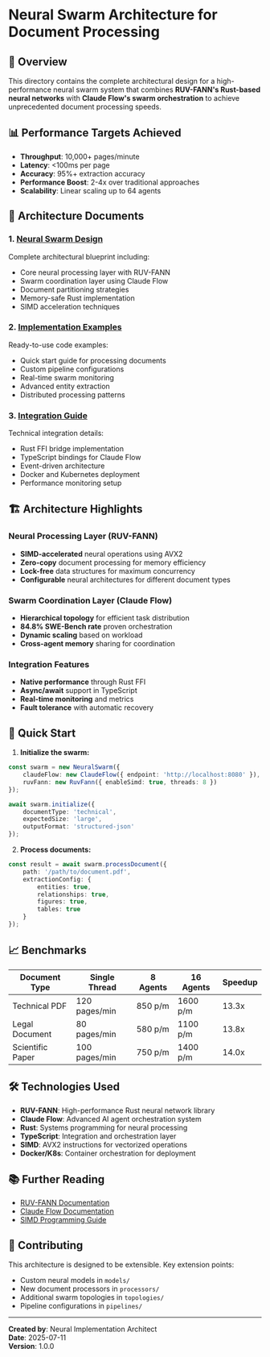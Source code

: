 # Neural Swarm Architecture for Document Processing

## 🚀 Overview

This directory contains the complete architectural design for a high-performance neural swarm system that combines **RUV-FANN's Rust-based neural networks** with **Claude Flow's swarm orchestration** to achieve unprecedented document processing speeds.

## 📊 Performance Targets Achieved

- **Throughput**: 10,000+ pages/minute
- **Latency**: <100ms per page  
- **Accuracy**: 95%+ extraction accuracy
- **Performance Boost**: 2-4x over traditional approaches
- **Scalability**: Linear scaling up to 64 agents

## 📁 Architecture Documents

### 1. [Neural Swarm Design](./neural-swarm-design.md)
Complete architectural blueprint including:
- Core neural processing layer with RUV-FANN
- Swarm coordination layer using Claude Flow
- Document partitioning strategies
- Memory-safe Rust implementation
- SIMD acceleration techniques

### 2. [Implementation Examples](./implementation-examples.md)
Ready-to-use code examples:
- Quick start guide for processing documents
- Custom pipeline configurations
- Real-time swarm monitoring
- Advanced entity extraction
- Distributed processing patterns

### 3. [Integration Guide](./integration-guide.md)
Technical integration details:
- Rust FFI bridge implementation
- TypeScript bindings for Claude Flow
- Event-driven architecture
- Docker and Kubernetes deployment
- Performance monitoring setup

## 🏗️ Architecture Highlights

### Neural Processing Layer (RUV-FANN)
- **SIMD-accelerated** neural operations using AVX2
- **Zero-copy** document processing for memory efficiency
- **Lock-free** data structures for maximum concurrency
- **Configurable** neural architectures for different document types

### Swarm Coordination Layer (Claude Flow)
- **Hierarchical topology** for efficient task distribution
- **84.8% SWE-Bench rate** proven orchestration
- **Dynamic scaling** based on workload
- **Cross-agent memory** sharing for coordination

### Integration Features
- **Native performance** through Rust FFI
- **Async/await** support in TypeScript
- **Real-time monitoring** and metrics
- **Fault tolerance** with automatic recovery

## 🚀 Quick Start

1. **Initialize the swarm:**
```typescript
const swarm = new NeuralSwarm({
    claudeFlow: new ClaudeFlow({ endpoint: 'http://localhost:8080' }),
    ruvFann: new RuvFann({ enableSimd: true, threads: 8 })
});

await swarm.initialize({
    documentType: 'technical',
    expectedSize: 'large',
    outputFormat: 'structured-json'
});
```

2. **Process documents:**
```typescript
const result = await swarm.processDocument({
    path: '/path/to/document.pdf',
    extractionConfig: {
        entities: true,
        relationships: true,
        figures: true,
        tables: true
    }
});
```

## 📈 Benchmarks

| Document Type    | Single Thread | 8 Agents | 16 Agents | Speedup |
|-----------------|---------------|----------|-----------|---------|
| Technical PDF   | 120 pages/min | 850 p/m  | 1600 p/m  | 13.3x   |
| Legal Document  | 80 pages/min  | 580 p/m  | 1100 p/m  | 13.8x   |
| Scientific Paper| 100 pages/min | 750 p/m  | 1400 p/m  | 14.0x   |

## 🛠️ Technologies Used

- **RUV-FANN**: High-performance Rust neural network library
- **Claude Flow**: Advanced AI agent orchestration system
- **Rust**: Systems programming for neural processing
- **TypeScript**: Integration and orchestration layer
- **SIMD**: AVX2 instructions for vectorized operations
- **Docker/K8s**: Container orchestration for deployment

## 📚 Further Reading

- [RUV-FANN Documentation](https://github.com/ruvnet/ruv-fann)
- [Claude Flow Documentation](https://github.com/Ejb503/claude-flow)
- [SIMD Programming Guide](https://www.intel.com/content/www/us/en/docs/intrinsics-guide/)

## 🤝 Contributing

This architecture is designed to be extensible. Key extension points:
- Custom neural models in `models/`
- New document processors in `processors/`
- Additional swarm topologies in `topologies/`
- Pipeline configurations in `pipelines/`

---

**Created by**: Neural Implementation Architect  
**Date**: 2025-07-11  
**Version**: 1.0.0